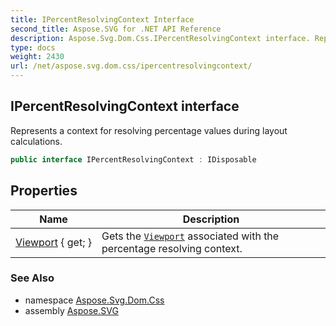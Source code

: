 ```yaml
---
title: IPercentResolvingContext Interface
second_title: Aspose.SVG for .NET API Reference
description: Aspose.Svg.Dom.Css.IPercentResolvingContext interface. Represents a context for resolving percentage values during layout calculations
type: docs
weight: 2430
url: /net/aspose.svg.dom.css/ipercentresolvingcontext/
---
```

## IPercentResolvingContext interface

Represents a context for resolving percentage values during layout calculations.

```csharp
public interface IPercentResolvingContext : IDisposable
```

## Properties

| Name | Description |
| --- | --- |
| [Viewport](../../aspose.svg.dom.css/ipercentresolvingcontext/viewport/) { get; } | Gets the [`Viewport`](./viewport/) associated with the percentage resolving context. |

### See Also

* namespace [Aspose.Svg.Dom.Css](../../aspose.svg.dom.css/)
* assembly [Aspose.SVG](../../)

